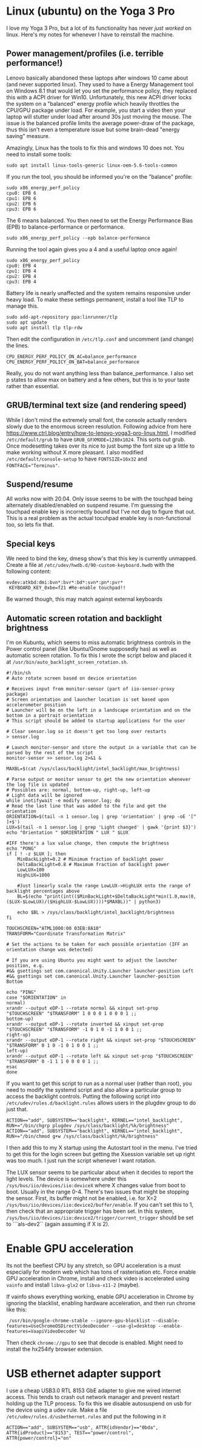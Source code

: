 # Linux (ubuntu) on the Yoga  3 Pro

I love my Yoga 3 Pro, but a lot of its functionality has never *just
worked* on linux. Here's my notes for whenever I have to reinstall the
machine.

## Power management/profiles (i.e. terrible performance!)

Lenovo basically abandoned these laptops after windows 10 came about
(and never supported linux). They used to have a Energy Management
tool on Windows 8.1 that would let you set the performance policy,
they replaced this with a ACPI driver for Win10. Unfortunately, this
new ACPI driver locks the system on a "balanced" energy profile which
heavily throttles the CPU/GPU package under load. For example, you
start a video then your laptop will stutter under load after around
30s just moving the mouse. The issue is the balanced profile limits
the average power-draw of the package, thus this isn't even a
temperature issue but some brain-dead "energy saving" measure.

Amazingly, Linux has the tools to fix this and windows 10 does
not. You need to install some tools:
	
	sudo apt install linux-tools-generic linux-oem-5.6-tools-common
	
If you run the tool, you should be informed you're on the "balance"
profile:

	sudo x86_energy_perf_policy 
	cpu0: EPB 6
	cpu1: EPB 6
	cpu2: EPB 6
	cpu3: EPB 6

The 6 means balanced. You then need to set the Energy Performance Bias
(EPB) to balance-performance or performance.

	sudo x86_energy_perf_policy --epb balance-performance
	
Running the tool again gives you a 4 and a useful laptop once again!

	sudo x86_energy_perf_policy 
	cpu0: EPB 4
	cpu1: EPB 4
	cpu2: EPB 4
	cpu3: EPB 4

Battery life is nearly unaffected and the system remains responsive
under heavy load. To make these settings permanent, install a tool
like TLP to manage this.

	sudo add-apt-repository ppa:linrunner/tlp
	sudo apt update
	sudo apt install tlp tlp-rdw

Then edit the configuration in ```/etc/tlp.conf``` and uncomment (and
change) the lines.
	
	CPU_ENERGY_PERF_POLICY_ON_AC=balance_performance
	CPU_ENERGY_PERF_POLICY_ON_BAT=balance_performance

Really, you do not want anything less than balance_performance. I also
set p states to allow max on battery and a few others, but this is to
your taste rather than essential.

## GRUB/terminal text size (and rendering speed)

While I don't mind the extremely small font, the console actually
renders slowly due to the enormous screen resolution. Following advice
from here
https://www.ctrl.blog/entry/how-to-lenovo-yoga3-pro-linux.html, I
modified ```/etc/default/grub``` to have
```GRUB_GFXMODE=1280x1024```. This sorts out grub. Once modesetting
takes over its nice to just bump the font size up a little to make
working without X more pleasant. I also modified
```/etc/default/console-setup``` to have ```FONTSIZE=16x32``` and
```FONTFACE="Terminus"```.


## Suspend/resume

All works now with 20.04. Only issue seems to be with the touchpad
being alternately disabled/enabled on suspend resume. I'm guessing the
touchpad enable key is incorrectly bound but I've not dug to figure
that out. This is a real problem as the actual tocuhpad enable key is
non-functional too, so lets fix that.

## Special keys 

We need to bind the key, dmesg show's that this key is currently
unmapped. Create a file at
```/etc/udev/hwdb.d/90-custom-keyboard.hwdb``` with the following content:

    evdev:atkbd:dmi:bvn*:bvr*:bd*:svn*:pn*:pvr*
     KEYBOARD_KEY_0xbe=f21 #Re-enable touchpad!!

Be warned though, this may match against external keyboards

## Automatic screen rotation and backlight brightness

I'm on Kubuntu, which seems to miss automatic brightness controls in
the Power control panel (like Ubuntu/Gnome supposedly has) as well as
automatic screen rotation. To fix this I wrote the script below and
placed it at ```/usr/bin/auto_backlight_screen_rotation.sh```.

    #!/bin/sh
    # Auto rotate screen based on device orientation
    
    # Receives input from monitor-sensor (part of iio-sensor-proxy package)
    # Screen orientation and launcher location is set based upon accelerometer position
    # Launcher will be on the left in a landscape orientation and on the bottom in a portrait orientation
    # This script should be added to startup applications for the user
    
    # Clear sensor.log so it doesn't get too long over restarts
    > sensor.log
    
    # Launch monitor-sensor and store the output in a variable that can be parsed by the rest of the script
    monitor-sensor >> sensor.log 2>&1 &
    
    MAXBL=$(cat /sys/class/backlight/intel_backlight/max_brightness)
    
    # Parse output or monitor sensor to get the new orientation whenever the log file is updated
    # Possibles are: normal, bottom-up, right-up, left-up
    # Light data will be ignored
    while inotifywait -e modify sensor.log; do
    # Read the last line that was added to the file and get the orientation
    ORIENTATION=$(tail -n 1 sensor.log | grep 'orientation' | grep -oE '[^ ]+$')
    LUX=$(tail -n 1 sensor.log | grep 'Light changed' | gawk '{print $3}')
    echo "Orientation " $ORIENTATION " LUX " $LUX
    
    #IFF there's a lux value change, then compute the brightness
    echo "PONG"
    if [ ! -z $LUX ]; then
        MinBackLight=0.2 # Minimum fraction of backlight power
        DeltaBackLight=0.8 # Maximum fraction of backlight power
        LowLUX=100
        HighLUX=1000
    
        #Just linearly scale the range LowLUX->HighLUX onto the range of backlight percentages above
        BL=$(echo "print(int(($MinBackLight+$DeltaBackLight*min(1.0,max(0,($LUX-$LowLUX)/($HighLUX-$LowLUX))))*$MAXBL))" | python3)
        
        echo $BL > /sys/class/backlight/intel_backlight/brightness
    fi
    
    TOUCHSCREEN="ATML1000:00 03EB:8A10"
    TRANSFORM="Coordinate Transformation Matrix"
    
    # Set the actions to be taken for each possible orientation (IFF an orientation change was detected)
    
    # If you are using Ubuntu you might want to adjust the launcher position, e.g.
    #&& gsettings set com.canonical.Unity.Launcher launcher-position Left
    #&& gsettings set com.canonical.Unity.Launcher launcher-position Bottom
    
    echo "PING"
    case "$ORIENTATION" in
    normal)
    xrandr --output eDP-1 --rotate normal && xinput set-prop "$TOUCHSCREEN" "$TRANSFORM" 1 0 0 0 1 0 0 0 1 ;;
    bottom-up)
    xrandr --output eDP-1 --rotate inverted && xinput set-prop "$TOUCHSCREEN" "$TRANSFORM" -1 0 1 0 -1 1 0 0 1 ;;
    right-up)
    xrandr --output eDP-1 --rotate right && xinput set-prop "$TOUCHSCREEN" "$TRANSFORM" 0 1 0 -1 0 1 0 0 1 ;;
    left-up)
    xrandr --output eDP-1 --rotate left && xinput set-prop "$TOUCHSCREEN" "$TRANSFORM" 0 -1 1 1 0 0 0 0 1 ;;
    esac
    done

If you want to get this script to run as a normal user (rather than
root), you need to modify the systemd script and also allow a
particular group to access the backlight controls. Putting the
following script into ```/etc/udev/rules.d/backlight.rules``` allows
users in the plugdev group to do just that.

    ACTION=="add", SUBSYSTEM=="backlight", KERNEL=="intel_backlight", RUN+="/bin/chgrp plugdev /sys/class/backlight/%k/brightness"
	ACTION=="add", SUBSYSTEM=="backlight", KERNEL=="intel_backlight", RUN+="/bin/chmod g+w /sys/class/backlight/%k/brightness"

I then add this to my X startup using the Autostart tool in the
menu. I've tried to get this for the login screen but getting the
Xsession variable set up right was too much. I just run the script
whenever I want rotation.

The LUX sensor seems to be particular about when it decides to report
the light levels. The device is somewhere under this
```/sys/bus/iio/devices/iio:deviceX``` where X changes value from boot
to boot. Usually in the range 0-4. There's two issues that might be
stopping the sensor. First, its buffer might not be enabled, i.e. for X=2
```/sys/bus/iio/devices/iio:device2/buffer/enable```. If you can't set
this to 1, then check that an appropriate trigger has been set. In
this system,
```/sys/bus/iio/devices/iio:device2/trigger/current_trigger``` should
be set to ```als-dev2`` (again assuming if X is 2).

# Enable GPU acceleration

Its not the beefiest CPU by any stretch, so GPU acceleration is a must
especially for modern web which has tons of rasterisation etc. Force
enable GPU acceleration in Chrome, install and check video is
accelerated using ```vainfo``` and install ```libva-glx2``` or
```libva-x11-2``` (maybe).

If vainfo shows everything working, enable GPU acceleration in Chrome by ignoring the blacklist, enabling hardware acceleration, and then run chrome like this:

``` /usr/bin/google-chrome-stable --ignore-gpu-blocklist --disable-features=UseChromeOSDirectVideoDecoder --use-gl=desktop --enable-features=VaapiVideoDecoder %U```

Then check ```chrome://gpu``` to see that decode is enabled. Might need to install the hx254ify browser extension.

# USB ethernet adapter support

I use a cheap USB3.0 RTL 8153 GbE adapter to give me wired internet
access. This tends to crash out network manager and prevent restart
holding up the TLP process. To fix this we disable autosuspend on usb
for the device using a udev rule. Make a file
```/etc/udev/rules.d/usbethernet.rules``` and put the following in it

	ACTION=="add", SUBSYSTEM=="usb", ATTR{idVendor}=="0bda", ATTR{idProduct}=="8153", TEST=="power/control", ATTR{power/control}="on"
